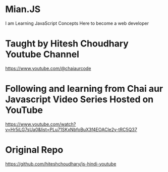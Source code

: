 # Mian.JS
I am Learning JavaScript Concepts Here to become a web developer
# Taught by Hitesh Choudhary Youtube Channel
https://www.youtube.com/@chaiaurcode

# Following and learning from Chai aur Javascript Video Series Hosted on YouTube
https://www.youtube.com/watch?v=Hr5iLG7sUa0&list=PLu71SKxNbfoBuX3f4EOACle2y-tRC5Q37

# Original Repo
https://github.com/hiteshchoudhary/js-hindi-youtube
